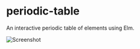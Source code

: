 # periodic-table
An interactive periodic table of elements using Elm.

![Screenshot](https://user-images.githubusercontent.com/4734917/63484456-fe52c100-c4e2-11e9-8290-18a399913412.png)
